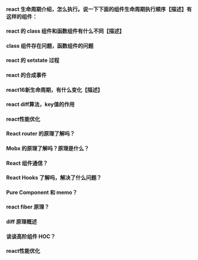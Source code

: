 ####  react 生命周期介绍，怎么执行。说一下下面的组件生命周期执行顺序【描述】有<A> <B /> </A>这样的组件：
#### react 的 class 组件和函数组件有什么不同【描述】
#### class 组件存在问题，函数组件的问题
#### react 的 setstate 过程
#### react 的合成事件
#### react16新生命周期，有什么变化【描述】
#### react diff算法，key值的作用
#### react性能优化
#### React router 的原理了解吗？
#### Mobx 的原理了解吗？原理是什么？
#### React 组件通信？
#### React Hooks 了解吗，解决了什么问题？
#### Pure Component 和 memo？
#### react fiber 原理？
#### diff 原理概述
#### 谈谈高阶组件 HOC？
#### react性能优化

